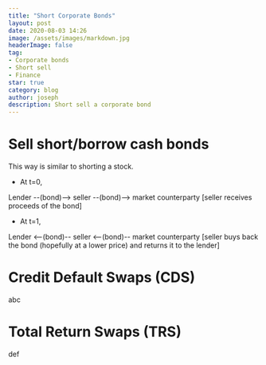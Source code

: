 ```yaml
---
title: "Short Corporate Bonds"
layout: post
date: 2020-08-03 14:26
image: /assets/images/markdown.jpg
headerImage: false
tag:
- Corporate bonds
- Short sell
- Finance
star: true
category: blog
author: joseph
description: Short sell a corporate bond
---
```

 
# Sell short/borrow cash bonds
This way is similar to shorting a stock. 

* At t=0, 

Lender --(bond)--> seller --(bond)--> market counterparty [seller receives proceeds of the bond]

* At t=1,

Lender <--(bond)-- seller <--(bond)-- market counterparty [seller buys back the bond (hopefully at a lower price) and returns it to the lender]

# Credit Default Swaps (CDS)
abc
# Total Return Swaps (TRS)
def

